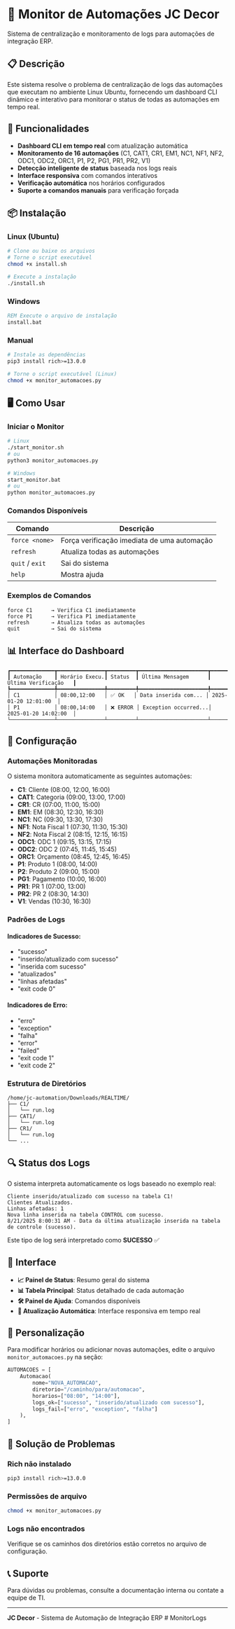 # 🎯 Monitor de Automações JC Decor

Sistema de centralização e monitoramento de logs para automações de integração ERP.

## 📋 Descrição

Este sistema resolve o problema de centralização de logs das automações que executam no ambiente Linux Ubuntu, fornecendo um dashboard CLI dinâmico e interativo para monitorar o status de todas as automações em tempo real.

## 🚀 Funcionalidades

- **Dashboard CLI em tempo real** com atualização automática
- **Monitoramento de 16 automações** (C1, CAT1, CR1, EM1, NC1, NF1, NF2, ODC1, ODC2, ORC1, P1, P2, PG1, PR1, PR2, V1)
- **Detecção inteligente de status** baseada nos logs reais
- **Interface responsiva** com comandos interativos
- **Verificação automática** nos horários configurados
- **Suporte a comandos manuais** para verificação forçada

## 📦 Instalação

### Linux (Ubuntu)
```bash
# Clone ou baixe os arquivos
# Torne o script executável
chmod +x install.sh

# Execute a instalação
./install.sh
```

### Windows
```cmd
REM Execute o arquivo de instalação
install.bat
```

### Manual
```bash
# Instale as dependências
pip3 install rich>=13.0.0

# Torne o script executável (Linux)
chmod +x monitor_automacoes.py
```

## 🖥️ Como Usar

### Iniciar o Monitor
```bash
# Linux
./start_monitor.sh
# ou
python3 monitor_automacoes.py

# Windows
start_monitor.bat
# ou
python monitor_automacoes.py
```

### Comandos Disponíveis

| Comando | Descrição |
|---------|-----------|
| `force <nome>` | Força verificação imediata de uma automação |
| `refresh` | Atualiza todas as automações |
| `quit` / `exit` | Sai do sistema |
| `help` | Mostra ajuda |

### Exemplos de Comandos
```
force C1      → Verifica C1 imediatamente
force P1      → Verifica P1 imediatamente
refresh       → Atualiza todas as automações
quit          → Sai do sistema
```

## 📊 Interface do Dashboard

```
┏━━━━━━━━━━━━━━┳━━━━━━━━━━━━━━━┳━━━━━━━━━┳━━━━━━━━━━━━━━━━━━━━━━┳━━━━━━━━━━━━━━━━━━━━━━┓
┃ Automação    ┃ Horário Execu.┃ Status  ┃ Última Mensagem      ┃ Última Verificação   ┃
┡━━━━━━━━━━━━━━╇━━━━━━━━━━━━━━━╇━━━━━━━━━╇━━━━━━━━━━━━━━━━━━━━━━╇━━━━━━━━━━━━━━━━━━━━━━┩
│ C1           │ 08:00,12:00   │ ✅ OK   │ Data inserida com... │ 2025-01-20 12:01:00  │
│ P1           │ 08:00,14:00   │ ❌ ERROR │ Exception occurred...│ 2025-01-20 14:02:00  │
└──────────────┴───────────────┴─────────┴──────────────────────┴──────────────────────┘
```

## 🔧 Configuração

### Automações Monitoradas

O sistema monitora automaticamente as seguintes automações:

- **C1**: Cliente (08:00, 12:00, 16:00)
- **CAT1**: Categoria (09:00, 13:00, 17:00)
- **CR1**: CR (07:00, 11:00, 15:00)
- **EM1**: EM (08:30, 12:30, 16:30)
- **NC1**: NC (09:30, 13:30, 17:30)
- **NF1**: Nota Fiscal 1 (07:30, 11:30, 15:30)
- **NF2**: Nota Fiscal 2 (08:15, 12:15, 16:15)
- **ODC1**: ODC 1 (09:15, 13:15, 17:15)
- **ODC2**: ODC 2 (07:45, 11:45, 15:45)
- **ORC1**: Orçamento (08:45, 12:45, 16:45)
- **P1**: Produto 1 (08:00, 14:00)
- **P2**: Produto 2 (09:00, 15:00)
- **PG1**: Pagamento (10:00, 16:00)
- **PR1**: PR 1 (07:00, 13:00)
- **PR2**: PR 2 (08:30, 14:30)
- **V1**: Vendas (10:30, 16:30)

### Padrões de Logs

#### Indicadores de Sucesso:
- "sucesso"
- "inserido/atualizado com sucesso"
- "inserida com sucesso"
- "atualizados"
- "linhas afetadas"
- "exit code 0"

#### Indicadores de Erro:
- "erro"
- "exception"
- "falha"
- "error"
- "failed"
- "exit code 1"
- "exit code 2"

### Estrutura de Diretórios

```
/home/jc-automation/Downloads/REALTIME/
├── C1/
│   └── run.log
├── CAT1/
│   └── run.log
├── CR1/
│   └── run.log
└── ...
```

## 🔍 Status dos Logs

O sistema interpreta automaticamente os logs baseado no exemplo real:

```
Cliente inserido/atualizado com sucesso na tabela C1!
Clientes Atualizados.
Linhas afetadas: 1
Nova linha inserida na tabela CONTROL com sucesso.
8/21/2025 8:00:31 AM - Data da última atualização inserida na tabela de controle (sucesso).
```

Este tipo de log será interpretado como **SUCESSO** ✅

## 🎨 Interface

- **📈 Painel de Status**: Resumo geral do sistema
- **📊 Tabela Principal**: Status detalhado de cada automação
- **🛠️ Painel de Ajuda**: Comandos disponíveis
- **🔄 Atualização Automática**: Interface responsiva em tempo real

## 🔧 Personalização

Para modificar horários ou adicionar novas automações, edite o arquivo `monitor_automacoes.py` na seção:

```python
AUTOMACOES = [
    Automacao(
        nome="NOVA_AUTOMACAO",
        diretorio="/caminho/para/automacao",
        horarios=["08:00", "14:00"],
        logs_ok=["sucesso", "inserido/atualizado com sucesso"],
        logs_fail=["erro", "exception", "falha"]
    ),
]
```

## 🐛 Solução de Problemas

### Rich não instalado
```bash
pip3 install rich>=13.0.0
```

### Permissões de arquivo
```bash
chmod +x monitor_automacoes.py
```

### Logs não encontrados
Verifique se os caminhos dos diretórios estão corretos no arquivo de configuração.

## 📞 Suporte

Para dúvidas ou problemas, consulte a documentação interna ou contate a equipe de TI.

---
**JC Decor** - Sistema de Automação de Integração ERP
#   M o n i t o r L o g s  
 